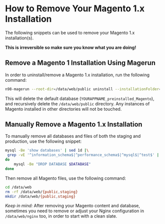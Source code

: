<!-- source: https://support.hypernode.com/en/ecommerce/magento-1/how-to-remove-your-magento-1-x-installation/ -->

# How to Remove Your Magento 1.x Installation

The following snippets can be used to remove your Magento 1.x installation(s).

**This is irreversible so make sure you know what you are doing!**

## Remove a Magento 1 Installation Using Magerun

In order to uninstall/remove a Magento 1.x installation, run the following command:

```bash
n98-magerun --root-dir=/data/web/public uninstall --installationFolder=/data/web/public --force

```

This will delete the default database (`YOURAPPNAME_preinstalled_Magento`), and recursively delete the `/data/web/public` directory. Any instances of Magento installed in other directories will not be touched.

## Manually Remove a Magento 1.x Installation

To manually remove all databases and files of both the staging and production, use the following snippet:

```bash
mysql -Be 'show databases' | sed 1d |\
 grep -vE '^information_schema$|^performance_schema$|^mysql$|^test$' | while read DATABASE
do
    mysql -Be "DROP DATABASE $DATABASE"
done

```

Then remove all Magento files, use the following command:

```bash
cd /data/web
rm -rf /data/web/{public,staging}
mkdir /data/web/{public,staging}

```

*Keep in mind:* After removing your Magento content and database, sometimes you need to remove or adjust your Nginx configuration in `/data/web/nginx` too, in order to start with a clean slate.
